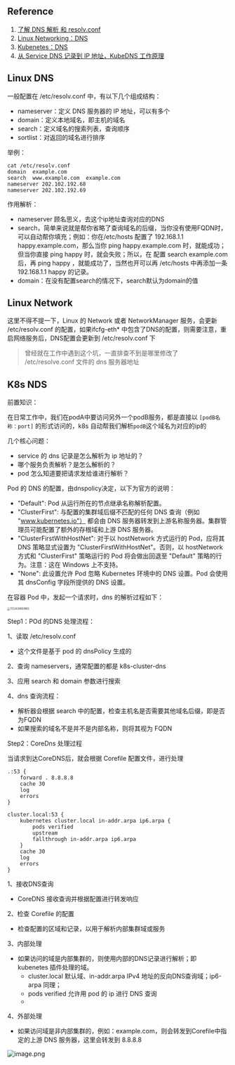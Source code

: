 ## Reference

1. [了解 DNS 解析 和 resolv.conf](https://medium.com/@hsahu24/understanding-dns-resolution-and-resolv-conf-d17d1d64471c)
2. [Linux Networking：DNS](https://yuminlee2.medium.com/linux-networking-dns-7ff534113f7d)
3. [Kubenetes：DNS](https://yuminlee2.medium.com/kubernetes-dns-bdca7b7cb868)
4. [从 Service DNS 记录到 IP 地址，KubeDNS 工作原理](https://www.lixueduan.com/posts/kubernetes/16-kubedns-workflow/)


## Linux  DNS 

一般配置在 /etc/resolv.conf 中，有以下几个组成结构：

- nameserver：定义 DNS 服务器的 IP 地址，可以有多个
- domain：定义本地域名，即主机的域名
- search：定义域名的搜索列表，查询顺序
- sortlist：对返回的域名进行排序

举例：

```shell
cat /etc/resolv.conf
domain  example.com
search  www.example.com  example.com
nameserver 202.102.192.68
nameserver 202.102.192.69
```

作用解析：

- nameserver 顾名思义，去这个ip地址查询对应的DNS
- search，简单来说就是帮你省略了查询域名的后缀，当你没有使用FQDN时，可以自动帮你填充；例如：你在/etc/hosts 配置了 192.168.1.1 happy.example.com，那么当你 ping happy.example.com 时，就能成功；但当你直接 ping happy 时，就会失败；所以，在 配置 search example.com 后，再 ping happy ，就能成功了，当然也开可以再 /etc/hosts 中再添加一条 192.168.1.1 happy 的记录。
- domain：在没有配置search的情况下，search默认为domain的值

## Linux  Network

这里不得不提一下，Linux 的 Network 或者 NetworkManager 服务，会更新  /etc/resolv.conf 的配置，如果ifcfg-eth* 中包含了DNS的配置，则需要注意，重启网络服务后，DNS配置会更新到 /etc/resolv.conf 下

> 曾经就在工作中遇到这个坑，一直排查不到是哪里修改了 /etc/resolve.conf 文件的 dns 服务器地址

## K8s NDS

前置知识：


在日常工作中，我们在podA中要访问另外一个podB服务，都是直接以 `[podB名称：port]` 的形式访问的，k8s 自动帮我们解析`podB`这个域名为对应的ip的

几个核心问题：
- service 的 dns 记录是怎么解析为 ip 地址的？
- 哪个服务负责解析？是怎么解析的？
- pod 怎么知道要把请求发给谁进行解析？




Pod 的 DNS 的配置，由dnspolicy决定，以下为官方的说明：

- "Default": Pod 从运行所在的节点继承名称解析配置。
- "ClusterFirst": 与配置的集群域后缀不匹配的任何 DNS 查询（例如 "www.kubernetes.io"） 都会由 DNS 服务器转发到上游名称服务器。集群管理员可能配置了额外的存根域和上游 DNS 服务器。 
- "ClusterFirstWithHostNet": 对于以 hostNetwork 方式运行的 Pod，应将其 DNS 策略显式设置为 "ClusterFirstWithHostNet"。否则，以 hostNetwork 方式和 "ClusterFirst" 策略运行的 Pod 将会做出回退至 "Default" 策略的行为。注意：这在 Windows 上不支持。
- "None": 此设置允许 Pod 忽略 Kubernetes 环境中的 DNS 设置。Pod 会使用其 dnsConfig 字段所提供的 DNS 设置。 

在容器 Pod 中，发起一个请求时，dns 的解析过程如下：

<img src="https://happychan.oss-cn-shenzhen.aliyuncs.com/img/202407312057356.jpg" alt="1722430603862" style="zoom: 40%;" />

Step1：POd 的DNS 处理流程：

1、读取 /etc/resolv.conf 

- 这个文件是基于 pod 的 dnsPolicy 生成的

2、查询 nameservers，通常配置的都是 k8s-cluster-dns

3、应用 search 和 domain 参数进行搜索

4、dns 查询流程：

- 解析器会根据 search 中的配置，检查主机名是否需要其他域名后缀，即是否为FQDN
- 如果搜索的域名不是并不是内部名称，则将其视为 FQDN

Step2：CoreDns 处理过程

当请求到达CoreDNS后，就会根据 Corefile 配置文件，进行处理

```nginx
.:53 {
    forward . 8.8.8.8
    cache 30
    log
    errors
}

cluster.local:53 {
    kubernetes cluster.local in-addr.arpa ip6.arpa {
        pods verified
        upstream
        fallthrough in-addr.arpa ip6.arpa
    }
    cache 30
    log
    errors
}

```

1、接收DNS查询

- CoreDNS 接收查询并根据配置进行转发响应

2、检查 Corefile 的配置

- 检查配置的区域和记录，以用于解析内部集群域或服务

3、内部处理

- 如果访问的域是内部集群的，则使用内部的DNS记录进行解析；即 kubenetes 插件处理的域。
    - cluster.local 默认域、in-addr.arpa  IPv4 地址的反向DNS查询域；ip6-arpa 同理；
    - pods verified 允许用 pod 的 ip 进行 DNS 查询
    - 

4、外部处理

- 如果访问域是非内部集群的，例如：example.com，则会转发到Corefile中指定的上游 DNS 服务器，这里会转发到 8.8.8.8 

![image.png](https://happychan.oss-cn-shenzhen.aliyuncs.com/picgo/20250103185205.png)